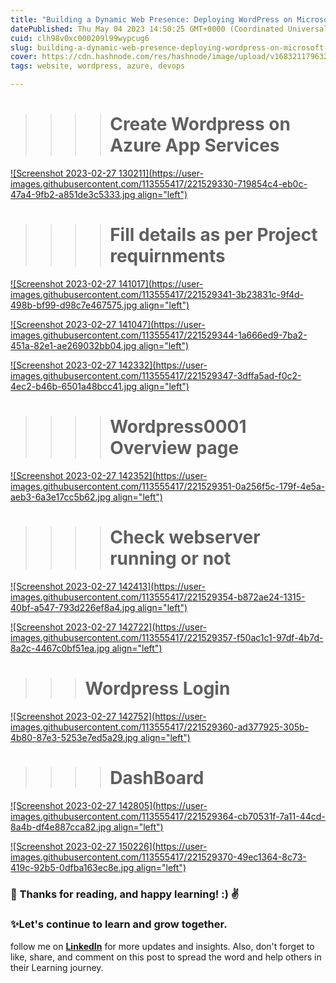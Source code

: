 ```yaml
---
title: "Building a Dynamic Web Presence: Deploying WordPress on Microsoft Azure"
datePublished: Thu May 04 2023 14:50:25 GMT+0000 (Coordinated Universal Time)
cuid: clh98v0xc000209l99wypcug6
slug: building-a-dynamic-web-presence-deploying-wordpress-on-microsoft-azure
cover: https://cdn.hashnode.com/res/hashnode/image/upload/v1683211796322/8a67e34d-a935-411f-bff7-e73f9f6bcaf0.webp
tags: website, wordpress, azure, devops

---
```


> > > > # Create Wordpress on Azure App Services

[![Screenshot 2023-02-27 130211](https://user-images.githubusercontent.com/113555417/221529330-719854c4-eb0c-47a4-9fb2-a851de3c5333.jpg align="left")](https://user-images.githubusercontent.com/113555417/221529330-719854c4-eb0c-47a4-9fb2-a851de3c5333.jpg)

> > > > # Fill details as per Project requirnments

[![Screenshot 2023-02-27 141017](https://user-images.githubusercontent.com/113555417/221529341-3b23831c-9f4d-498b-bf99-d98c7e467575.jpg align="left")](https://user-images.githubusercontent.com/113555417/221529341-3b23831c-9f4d-498b-bf99-d98c7e467575.jpg)

[![Screenshot 2023-02-27 141047](https://user-images.githubusercontent.com/113555417/221529344-1a666ed9-7ba2-451a-82e1-ae269032bb04.jpg align="left")](https://user-images.githubusercontent.com/113555417/221529344-1a666ed9-7ba2-451a-82e1-ae269032bb04.jpg)

[![Screenshot 2023-02-27 142332](https://user-images.githubusercontent.com/113555417/221529347-3dffa5ad-f0c2-4ec2-b46b-6501a48bcc41.jpg align="left")](https://user-images.githubusercontent.com/113555417/221529347-3dffa5ad-f0c2-4ec2-b46b-6501a48bcc41.jpg)

> > > > # Wordpress0001 Overview page

[![Screenshot 2023-02-27 142352](https://user-images.githubusercontent.com/113555417/221529351-0a256f5c-179f-4e5a-aeb3-6a3e17cc5b62.jpg align="left")](https://user-images.githubusercontent.com/113555417/221529351-0a256f5c-179f-4e5a-aeb3-6a3e17cc5b62.jpg)

> > > > # Check webserver running or not

[![Screenshot 2023-02-27 142413](https://user-images.githubusercontent.com/113555417/221529354-b872ae24-1315-40bf-a547-793d226ef8a4.jpg align="left")](https://user-images.githubusercontent.com/113555417/221529354-b872ae24-1315-40bf-a547-793d226ef8a4.jpg)

[![Screenshot 2023-02-27 142722](https://user-images.githubusercontent.com/113555417/221529357-f50ac1c1-97df-4b7d-8a2c-4467c0bf51ea.jpg align="left")](https://user-images.githubusercontent.com/113555417/221529357-f50ac1c1-97df-4b7d-8a2c-4467c0bf51ea.jpg)

> > > # Wordpress Login

[![Screenshot 2023-02-27 142752](https://user-images.githubusercontent.com/113555417/221529360-ad377925-305b-4b80-87e3-5253e7ed5a29.jpg align="left")](https://user-images.githubusercontent.com/113555417/221529360-ad377925-305b-4b80-87e3-5253e7ed5a29.jpg)

> > > > # DashBoard

[![Screenshot 2023-02-27 142805](https://user-images.githubusercontent.com/113555417/221529364-cb70531f-7a11-44cd-8a4b-df4e887cca82.jpg align="left")](https://user-images.githubusercontent.com/113555417/221529364-cb70531f-7a11-44cd-8a4b-df4e887cca82.jpg)

[![Screenshot 2023-02-27 150226](https://user-images.githubusercontent.com/113555417/221529370-49ec1364-8c73-419c-92b5-0dfba163ec8e.jpg align="left")](https://user-images.githubusercontent.com/113555417/221529370-49ec1364-8c73-419c-92b5-0dfba163ec8e.jpg)

### **📍 Thanks for reading, and happy learning! :) ✌**

### ✨Let's continue to learn and grow together.

follow me on [**LinkedIn**](https://www.linkedin.com/in/romeshdharamgudi/) for more updates and insights. Also, don't forget to like, share, and comment on this post to spread the word and help others in their Learning journey.